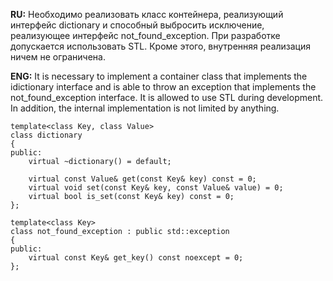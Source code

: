 **RU:**
Необходимо реализовать класс контейнера, реализующий интерфейс dictionary и способный выбросить исключение, реализующее интерфейс not_found_exception.
При разработке допускается использовать STL. Кроме этого, внутренняя реализация ничем не ограничена.

**ENG:**
It is necessary to implement a container class that implements the idictionary interface and is able to throw an exception that implements the not_found_exception interface.
It is allowed to use STL during development. In addition, the internal implementation is not limited by anything.
```
template<class Key, class Value>
class dictionary
{
public:
    virtual ~dictionary() = default;

    virtual const Value& get(const Key& key) const = 0;
    virtual void set(const Key& key, const Value& value) = 0;
    virtual bool is_set(const Key& key) const = 0;
};

template<class Key>
class not_found_exception : public std::exception
{
public:
    virtual const Key& get_key() const noexcept = 0;
};
```
